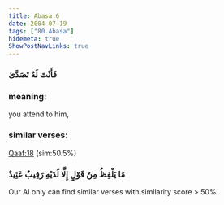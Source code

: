 ```yaml
---
title: Abasa:6
date: 2004-07-19
tags: ["80.Abasa"]
hidemeta: true 
ShowPostNavLinks: true 
---
```

### فَأَنْتَ لَهُ تَصَدَّىٰ
### meaning: 
you attend to him,
### similar verses: 

[Qaaf:18](/50/18) (sim:50.5%)

### مَا يَلْفِظُ مِنْ قَوْلٍ إِلَّا لَدَيْهِ رَقِيبٌ عَتِيدٌ

Our AI only can find similar verses with similarity score > 50% 



